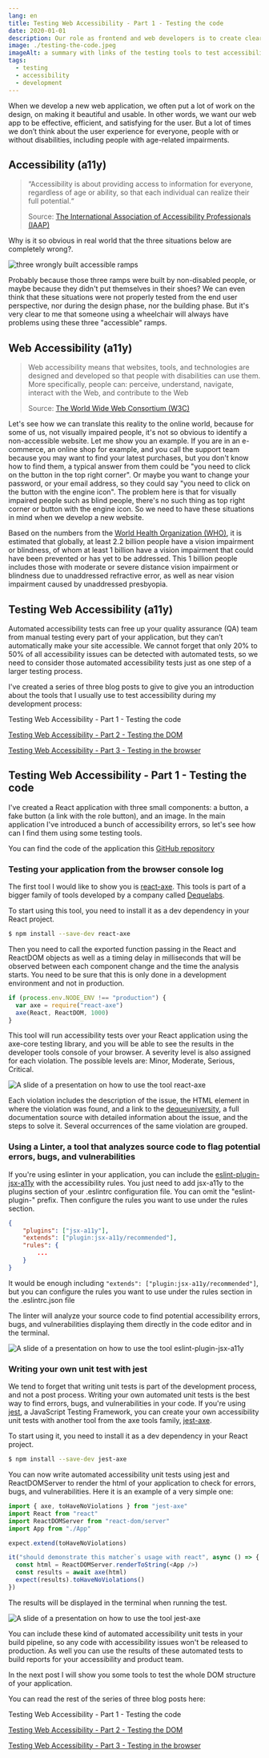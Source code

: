 ```yaml
---
lang: en
title: Testing Web Accessibility - Part 1 - Testing the code
date: 2020-01-01
description: Our role as frontend and web developers is to create clear interfaces to make people understand and care about data, independently of their disabilities or impairments, so the only way to be sure that the websites we develop are fully accessible is to test our code.
image: ./testing-the-code.jpeg
imageAlt: a summary with links of the testing tools to test accessibility during the development process explained in the blog post
tags:
  - testing
  - accessibility
  - development
---
```


When we develop a new web application, we often put a lot of work on the design, on making it beautiful and usable.
In other words, we want our web app to be effective, efficient, and satisfying for the user.
But a lot of times we don’t think about the user experience for everyone, people with or without disabilities, including people with age-related impairments.

## Accessibility (a11y)

> “Accessibility is about providing access to information for everyone, regardless of age or ability, so that each individual can realize their full potential.“
>
> Source: [The International Association of Accessibility Professionals (IAAP)](https://www.accessibilityassociation.org/content.asp?contentid=1)

Why is it so obvious in real world that the three situations below are completely wrong?.

![three wrongly built accessible ramps](../../assets/blog/wrong-a11y.jpeg)

Probably because those three ramps were built by non-disabled people, or maybe because they didn't put themselves in their shoes?
We can even think that these situations were not properly tested from the end user perspective, nor during the design phase, nor the building phase.
But it's very clear to me that someone using a wheelchair will always have problems using these three "accessible" ramps.

## Web Accessibility (a11y)

> Web accessibility means that websites, tools, and technologies are designed and developed so that people with disabilities can use them.
> More specifically, people can: perceive, understand, navigate, interact with the Web, and contribute to the Web
>
> Source: [The World Wide Web Consortium (W3C)](https://www.w3.org/WAI/fundamentals/accessibility-intro/)

Let's see how we can translate this reality to the online world, because for some of us, not visually impaired people, it's not so obvious to identify a non-accessible website.
Let me show you an example. If you are in an e-commerce, an online shop for example, and you call the support team because you may want to find your latest purchases,
but you don't know how to find them, a typical answer from them could be "you need to click on the button in the top right corner".
Or maybe you want to change your password, or your email address, so they could say "you need to click on the button with the engine icon".
The problem here is that for visually impaired people such as blind people, there's no such thing as top right corner or button with the engine icon.
So we need to have these situations in mind when we develop a new website.

Based on the numbers from the [World Health Organization (WHO)](https://www.who.int/news-room/fact-sheets/detail/blindness-and-visual-impairment), it is estimated that globally, at least 2.2 billion people have a vision impairment or blindness, of whom at least 1 billion have a vision impairment that could have been prevented or has yet to be addressed.
This 1 billion people includes those with moderate or severe distance vision impairment or blindness due to unaddressed refractive error, as well as near vision impairment caused by unaddressed presbyopia.

## Testing Web Accessibility (a11y)

Automated accessibility tests can free up your quality assurance (QA) team from manual testing every part of your application, but they can’t automatically make your site accessible.
We cannot forget that only 20% to 50% of all accessibility issues can be detected with automated tests, so we need to consider those automated accessibility tests just as one step of a larger testing process.

I've created a series of three blog posts to give to give you an introduction about the tools that I usually use to test accessibility during my development process:

Testing Web Accessibility - Part 1 - Testing the code

[Testing Web Accessibility - Part 2 - Testing the DOM](/testing-web-accessibility-part-2)

[Testing Web Accessibility - Part 3 - Testing in the browser](/testing-web-accessibility-part-3)

## Testing Web Accessibility - Part 1 - Testing the code

I've created a React application with three small components: a button, a fake button (a link with the role button), and an image.
In the main application I've introduced a bunch of accessibility errors, so let's see how can I find them using some testing tools.

You can find the code of the application this [GitHub repository](https://github.com/bolonio/testing-web-a11y)

### Testing your application from the browser console log

The first tool I would like to show you is [react-axe](https://github.com/dequelabs/react-axe). This tools is part of a bigger family of tools developed by a company called [Dequelabs](https://www.deque.com/axe/).

To start using this tool, you need to install it as a dev dependency in your React project.

```bash
$ npm install --save-dev react-axe
```

Then you need to call the exported function passing in the React and ReactDOM objects as well as a timing delay in milliseconds that will be observed between each component change and the time the analysis starts.
You need to be sure that this is only done in a development environment and not in production.

```js:title=IconAccessibility.js
if (process.env.NODE_ENV !== "production") {
  var axe = require("react-axe")
  axe(React, ReactDOM, 1000)
}
```

This tool will run accessibility tests over your React application using the axe-core testing library, and you will be able to see the results in the developer tools console of your browser.
A severity level is also assigned for each violation. The possible levels are: Minor, Moderate, Serious, Critical.

![A slide of a presentation on how to use the tool react-axe](../../assets/blog/react-axe.jpeg)

Each violation includes the description of the issue, the HTML element in where the violation was found, and a link to the [dequeuniversity](https://dequeuniversity.com/), a full documentation source with detailed information about the issue, and the steps to solve it.
Several occurrences of the same violation are grouped.

### Using a Linter, a tool that analyzes source code to flag potential errors, bugs, and vulnerabilities

If you're using eslinter in your application, you can include the [eslint-plugin-jsx-a11y](https://github.com/evcohen/eslint-plugin-jsx-a11y) with the accessibility rules.
You just need to add jsx-a11y to the plugins section of your .eslintrc configuration file. You can omit the "eslint-plugin-" prefix. Then configure the rules you want to use under the rules section.

```json:title=.eslintrc.json
{
    "plugins": ["jsx-a11y"],
    "extends": ["plugin:jsx-a11y/recommended"],
    "rules": {
        ...
    }
}
```

It would be enough including `"extends": ["plugin:jsx-a11y/recommended"]`, but you can configure the rules you want to use under the rules section in the .eslintrc.json file

The linter will analyze your source code to find potential accessibility errors, bugs, and vulnerabilities displaying them directly in the code editor and in the terminal.

![A slide of a presentation on how to use the tool eslint-plugin-jsx-a11y](../../assets/blog/eslint-plugin-jsx-a11y.jpeg)

### Writing your own unit test with jest

We tend to forget that writing unit tests is part of the development process, and not a post process.
Writing your own automated unit tests is the best way to find errors, bugs, and vulnerabilities in your code.
If you're using [jest](https://jestjs.io/), a JavaScript Testing Framework, you can create your own accessibility unit tests with another tool from the axe tools family, [jest-axe](https://github.com/nickcolley/jest-axe).

To start using it, you need to install it as a dev dependency in your React project.

```bash
$ npm install --save-dev jest-axe
```

You can now write automated accessibility unit tests using jest and ReactDOMServer to render the html of your application to check for errors, bugs, and vulnerabilities.
Here it is an example of a very simple one:

```js:title=App.test.js
import { axe, toHaveNoViolations } from "jest-axe"
import React from "react"
import ReactDOMServer from "react-dom/server"
import App from "./App"

expect.extend(toHaveNoViolations)

it("should demonstrate this matcher`s usage with react", async () => {
  const html = ReactDOMServer.renderToString(<App />)
  const results = await axe(html)
  expect(results).toHaveNoViolations()
})
```

The results will be displayed in the terminal when running the test.

![A slide of a presentation on how to use the tool jest-axe](../../assets/blog/jest-axe.jpeg)

You can include these kind of automated accessibility unit tests in your build pipeline, so any code with accessibility issues won't be released to production.
As well you can use the results of these automated tests to build reports for your accessibility and product team.

In the next post I will show you some tools to test the whole DOM structure of your application.

You can read the rest of the series of three blog posts here:

Testing Web Accessibility - Part 1 - Testing the code

[Testing Web Accessibility - Part 2 - Testing the DOM](/testing-web-accessibility-part-2)

[Testing Web Accessibility - Part 3 - Testing in the browser](/testing-web-accessibility-part-3)
